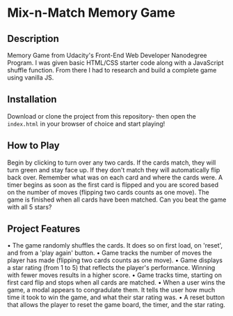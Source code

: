# Mix-n-Match Memory Game

## Description

Memory Game from Udacity's Front-End Web Developer Nanodegree Program. I was given basic HTML/CSS starter code along with a JavaScript shuffle function. From there I had to research and build a complete game using vanilla JS.

## Installation

Download or clone the project from this repository- then open the `index.html` in your browser of choice and start playing!

## How to Play

Begin by clicking to turn over any two cards. If the cards match, they will turn green and stay face up.  If they don't match they will automatically flip back over. Remember what was on each card and where the cards were. A timer begins as soon as the first card is flipped and you are scored based on the number of moves (flipping two cards counts as one move). The game is finished when all cards have been matched. Can you beat the game with all 5 stars?

## Project Features

• The game randomly shuffles the cards. It does so on first load, on 'reset', and from a 'play again' button.
• Game tracks the number of moves the player has made (flipping two cards counts as one move).
• Game displays a star rating (from 1 to 5) that reflects the player's performance. Winning with fewer moves results in a higher score.
• Game tracks time, starting on first card flip and stops when all cards are matched.
• When a user wins the game, a modal appears to congradulate them. It tells the user how much time it took to win the game, and what their star rating was.
• A reset button that allows the player to reset the game board, the timer, and the star rating.